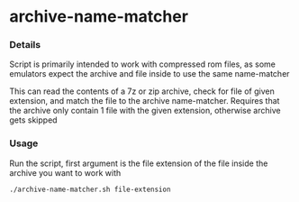# archive-name-matcher

### Details
Script is primarily intended to work with compressed rom files, as some emulators expect the archive and file inside to use the same name-matcher

This can read the contents of a 7z or zip archive, check for file of given extension, and match the file to the archive name-matcher.
Requires that the archive only contain 1 file with the given extension, otherwise archive gets skipped

### Usage
Run the script, first argument is the file extension of the file inside the archive you want to work with

`./archive-name-matcher.sh file-extension`